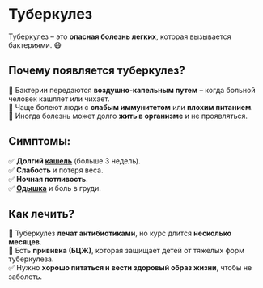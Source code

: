 # Туберкулез

Туберкулез – это **опасная болезнь легких**, которая вызывается бактериями. 😷  

## Почему появляется туберкулез?
🔹 Бактерии передаются **воздушно-капельным путем** – когда больной человек кашляет или чихает.  
🔹 Чаще болеют люди с **слабым иммунитетом** или **плохим питанием**.  
🔹 Иногда болезнь может долго **жить в организме** и не проявляться.  

## Симптомы:
✅ **Долгий [кашель](cough.md)** (больше 3 недель).  
✅ **Слабость** и потеря веса.  
✅ **Ночная потливость**.  
✅ **[Одышка](shortness_of_breath.md)** и боль в груди.  

## Как лечить?
🏥 Туберкулез **лечат антибиотиками**, но курс длится **несколько месяцев**.  
💉 Есть **прививка (БЦЖ)**, которая защищает детей от тяжелых форм туберкулеза.  
✅ Нужно **хорошо питаться и вести здоровый образ жизни**, чтобы не заболеть.  
